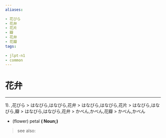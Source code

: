 ```yaml
---
aliases:
    
- 花びら
- 花弁
- 花片
- 瓣
- 花弁
- 花瓣
tags:
    
- jlpt-n1
- common
---
```


# 花弁
---
1).
,花びら > はなびら,はなびら,花弁 > はなびら,はなびら,花片 > はなびら,はなびら,瓣 > はなびら,はなびら,花弁 > かべん,かべん,花瓣 > かべん,かべん

- (flower) petal
**( Noun;)**
> see also: 
            